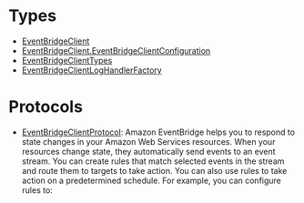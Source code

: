 # Types

  - [EventBridgeClient](/aws-sdk-swift/reference/0.x/AWSEventBridge/EventBridgeClient)
  - [EventBridgeClient.EventBridgeClientConfiguration](/aws-sdk-swift/reference/0.x/AWSEventBridge/EventBridgeClient_EventBridgeClientConfiguration)
  - [EventBridgeClientTypes](/aws-sdk-swift/reference/0.x/AWSEventBridge/EventBridgeClientTypes)
  - [EventBridgeClientLogHandlerFactory](/aws-sdk-swift/reference/0.x/AWSEventBridge/EventBridgeClientLogHandlerFactory)

# Protocols

  - [EventBridgeClientProtocol](/aws-sdk-swift/reference/0.x/AWSEventBridge/EventBridgeClientProtocol):
    Amazon EventBridge helps you to respond to state changes in your Amazon Web Services resources. When your
    resources change state, they automatically send events to an event stream. You can create
    rules that match selected events in the stream and route them to targets to take action. You
    can also use rules to take action on a predetermined schedule. For example, you can configure
    rules to:
